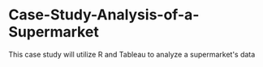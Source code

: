 # Case-Study-Analysis-of-a-Supermarket
This case study will utilize R and Tableau to analyze a supermarket's data
